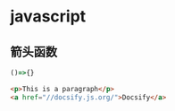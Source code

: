 # javascript
## 箭头函数
```javascript
()=>{}
```

```html
<p>This is a paragraph</p>
<a href="//docsify.js.org/">Docsify</a>
```